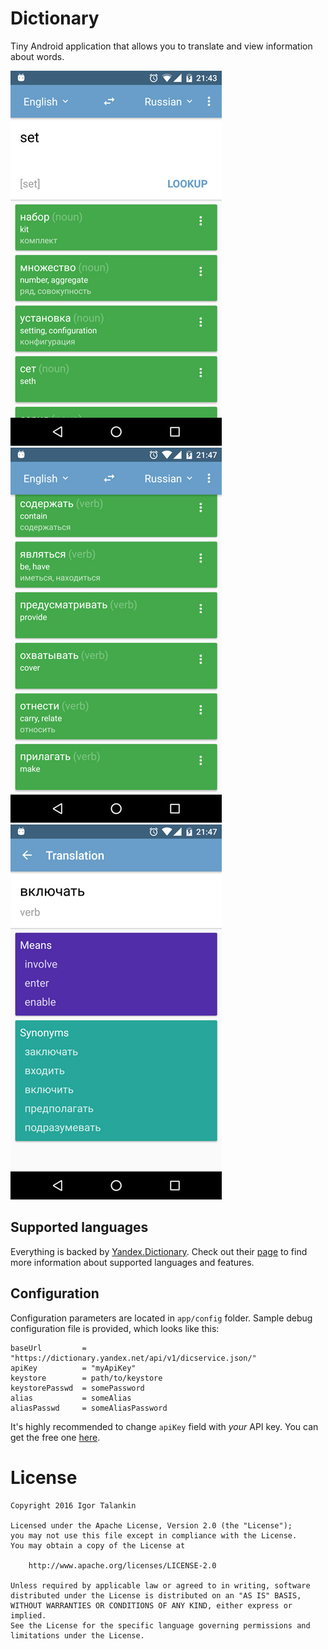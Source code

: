 # Dictionary #

Tiny Android application that allows you to translate and view information about words.

![Screen 1](/art/scr01.jpg)
![Screen 2](/art/scr02.jpg)
![Screen 3](/art/scr03.jpg)

## Supported languages ##

Everything is backed by [Yandex.Dictionary](https://tech.yandex.com/dictionary/). Check out their [page](https://tech.yandex.com/dictionary/doc/dg/concepts/api-overview-docpage/) to find more information about supported languages and features.

## Configuration ##

Configuration parameters are located in `app/config` folder. Sample debug configuration file is provided, which looks like this:
```properties
baseUrl         = "https://dictionary.yandex.net/api/v1/dicservice.json/"
apiKey          = "myApiKey"
keystore        = path/to/keystore
keystorePasswd  = somePassword
alias           = someAlias
aliasPasswd     = someAliasPassword
```
It's highly recommended to change `apiKey` field with _your_ API key. You can get the free one [here](https://tech.yandex.com/keys/get/?service=dict).

# License #

    Copyright 2016 Igor Talankin

    Licensed under the Apache License, Version 2.0 (the "License");
    you may not use this file except in compliance with the License.
    You may obtain a copy of the License at

        http://www.apache.org/licenses/LICENSE-2.0

    Unless required by applicable law or agreed to in writing, software
    distributed under the License is distributed on an "AS IS" BASIS,
    WITHOUT WARRANTIES OR CONDITIONS OF ANY KIND, either express or implied.
    See the License for the specific language governing permissions and
    limitations under the License.